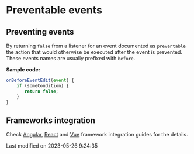 # Preventable events

## Preventing events

By returning `false` from a listener for an event documented as `preventable` the action that would otherwise be
executed after the event is prevented. These events names are usually prefixed with `before`.

**Sample code:**

```javascript
onBeforeEventEdit(event) {
    if (someCondition) {
       return false;
    } 
}
```

## Frameworks integration

Check
[Angular](#Calendar/guides/integration/angular/events.md#preventable-events),
[React](#Calendar/guides/integration/react/events.md#preventable-events) and 
[Vue](#Calendar/guides/integration/vue/events.md#preventable-events) framework integration guides for the details.


<p class="last-modified">Last modified on 2023-05-26 9:24:35</p>
